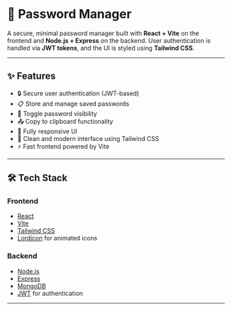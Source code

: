 # 🔐 Password Manager

A secure, minimal password manager built with **React + Vite** on the frontend and **Node.js + Express** on the backend. User authentication is handled via **JWT tokens**, and the UI is styled using **Tailwind CSS**.

---

## ✨ Features

- 🔒 Secure user authentication (JWT-based)
- 📋 Store and manage saved passwords
- 👀 Toggle password visibility
- 📤 Copy to clipboard functionality
- 📱 Fully responsive UI
- 🎨 Clean and modern interface using Tailwind CSS
- ⚡️ Fast frontend powered by Vite

---

## 🛠️ Tech Stack

### Frontend
- [React](https://reactjs.org/)
- [Vite](https://vitejs.dev/)
- [Tailwind CSS](https://tailwindcss.com/)
- [Lordicon](https://lordicon.com/) for animated icons

### Backend
- [Node.js](https://nodejs.org/)
- [Express](https://expressjs.com/)
- [MongoDB](https://www.mongodb.com/) 
- [JWT](https://jwt.io/) for authentication

---
